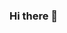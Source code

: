 ### Hi there 👋

<div display-flex>
<a href="https://cdn.pixabay.com/photo/2017/08/05/11/16/logo-2582748_640.png">
</div>

<!--
**AleksandrSoiko/AleksandrSoiko** is a ✨ _special_ ✨ repository because its `README.md` (this file) appears on your GitHub profile.

Here are some ideas to get you started:

- 🔭 I’m currently working on ...
- 🌱 I’m currently learning ...
- 👯 I’m looking to collaborate on ...
- 🤔 I’m looking for help with ...
- 💬 Ask me about ...
- 📫 How to reach me: ...
- 😄 Pronouns: ...
- ⚡ Fun fact: ...
-->
